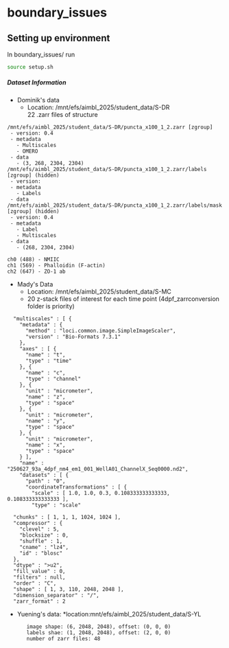 # boundary_issues

## Setting up environment  

In boundary_issues/ run

```bash
source setup.sh
```

##### Dataset Information
* Dominik's data
    * Location: /mnt/efs/aimbl_2025/student_data/S-DR  
22 .zarr files of structure  
```
/mnt/efs/aimbl_2025/student_data/S-DR/puncta_x100_1_2.zarr [zgroup]
 - version: 0.4
 - metadata
   - Multiscales
   - OMERO
 - data
   - (3, 268, 2304, 2304)
/mnt/efs/aimbl_2025/student_data/S-DR/puncta_x100_1_2.zarr/labels [zgroup] (hidden)
 - version: 
 - metadata
   - Labels
 - data
/mnt/efs/aimbl_2025/student_data/S-DR/puncta_x100_1_2.zarr/labels/mask [zgroup] (hidden)
 - version: 0.4
 - metadata
   - Label
   - Multiscales
 - data
   - (268, 2304, 2304)
```
    ch0 (488) - NMIIC  
    ch1 (569) - Phalloidin (F-actin)  
    ch2 (647) - ZO-1 ab  

* Mady's Data 
    * Location: /mnt/efs/aimbl_2025/student_data/S-MC
    * 20 z-stack files of interest for each time point (4dpf_zarrconversion folder is priority)
```
  "multiscales" : [ {
    "metadata" : {
      "method" : "loci.common.image.SimpleImageScaler",
      "version" : "Bio-Formats 7.3.1"
    },
    "axes" : [ {
      "name" : "t",
      "type" : "time"
    }, {
      "name" : "c",
      "type" : "channel"
    }, {
      "unit" : "micrometer",
      "name" : "z",
      "type" : "space"
    }, {
      "unit" : "micrometer",
      "name" : "y",
      "type" : "space"
    }, {
      "unit" : "micrometer",
      "name" : "x",
      "type" : "space"
    } ],
    "name" : "250627_93a_4dpf_nm4_em1_001_WellA01_ChannelX_Seq0000.nd2",
    "datasets" : [ {
      "path" : "0",
      "coordinateTransformations" : [ {
        "scale" : [ 1.0, 1.0, 0.3, 0.108333333333333, 0.108333333333333 ],
        "type" : "scale"

  "chunks" : [ 1, 1, 1, 1024, 1024 ],
  "compressor" : {
    "clevel" : 5,
    "blocksize" : 0,
    "shuffle" : 1,
    "cname" : "lz4",
    "id" : "blosc"
  },
  "dtype" : ">u2",
  "fill_value" : 0,
  "filters" : null,
  "order" : "C",
  "shape" : [ 1, 3, 110, 2048, 2048 ],
  "dimension_separator" : "/",
  "zarr_format" : 2
```
* Yuening's data:
     *location:mnt/efs/aimbl_2025/student_data/S-YL
  ```
     image shape: (6, 2048, 2048), offset: (0, 0, 0)
     labels shae: (1, 2048, 2048), offset: (2, 0, 0)
     number of zarr files: 48
  ```
  
